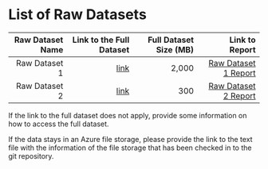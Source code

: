 # List of Raw Datasets


| Raw Dataset Name | Link to the Full Dataset   | Full Dataset Size (MB)  | Link to Report |
| ---:| ---: | ---: | ---: |
| Raw Dataset 1 | [link](link/to/full/dataset1) | 2,000 | [Raw Dataset 1 Report](link/to/report1)|
| Raw Dataset 2 | [link](link/to/full/dataset2) | 300 | [Raw Dataset 2 Report](link/to/report2)|

If the link to the full dataset does not apply, provide some information on how to access the full dataset. 

If the data stays in an Azure file storage, please provide the link to the text file with the information of the file storage that has been checked in to the git repository. 

